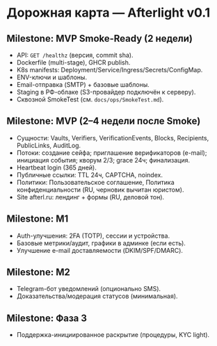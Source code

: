 # Дорожная карта — Afterlight v0.1

## Milestone: MVP Smoke-Ready (2 недели)
- API: `GET /healthz` (версия, commit sha).
- Dockerfile (multi-stage), GHCR publish.
- K8s manifests: Deployment/Service/Ingress/Secrets/ConfigMap.
- ENV-ключи и шаблоны.
- Email-отправка (SMTP) + базовые шаблоны.
- Staging в РФ-облаке (S3-провайдер подключён к серверу).
- Сквозной SmokeTest (см. `docs/ops/SmokeTest.md`).

## Milestone: MVP (2–4 недели после Smoke)
- Сущности: Vaults, Verifiers, VerificationEvents, Blocks, Recipients, PublicLinks, AuditLog.
- Потоки: создание сейфа; приглашение верификаторов (e-mail); инициация события; кворум 2/3; grace 24ч; финализация.
- Heartbeat login (365 дней).
- Публичные ссылки: TTL 24ч, CAPTCHA, noindex.
- Политики: Пользовательское соглашение, Политика конфиденциальности (RU, черновик вычитан юристом).
- Site afterl.ru: лендинг + формы (RU, деловой тон).

## Milestone: M1
- Auth-улучшения: 2FA (TOTP), сессии и устройства.
- Базовые метрики/аудит, графики в админке (если есть).
- Улучшение e-mail доставляемости (DKIM/SPF/DMARC).

## Milestone: M2
- Telegram-бот уведомлений (опционально SMS).
- Доказательства/модерация статусов (минимальная).

## Milestone: Фаза 3
- Поддержка-инициированное раскрытие (процедуры, KYC light).
